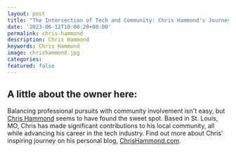 ```yaml
---
layout: post
title: "The Intersection of Tech and Community: Chris Hammond's Journey"
date: '2023-06-12T10:00:20+00:00'
permalink: chris-hammond
description: Chris Hammond
keywords: Chris Hammond
image: chrishammond.jpg
categories:
featured: false
---
```

## A little about the owner here:
Balancing professional pursuits with community involvement isn't easy, but [Chris Hammond](https://www.chrishammond.com/) seems to have found the sweet spot. Based in St. Louis, MO, Chris has made significant contributions to his local community, all while advancing his career in the tech industry. Find out more about Chris' inspiring journey on his personal blog, [ChrisHammond.com](https://www.chrishammond.com/).





